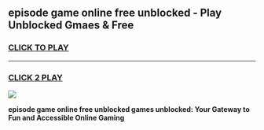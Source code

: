 
## episode game online free unblocked - Play Unblocked Gmaes & Free
<h3>
<a href="https://premium.freeplayer.one?title=episode_game_online_free_unblocked&ref=19F">CLICK TO PLAY</a></h3>
<hr>

<h3>
<a href="https://premium.freeplayer.one?title=episode_game_online_free_unblocked&ref=19F">CLICK 2 PLAY</a>
  
</h3>

<a href="https://premium.freeplayer.one?title=episode_game_online_free_unblocked&ref=19F/"><img src="https://clearcache.store/games.png"></a>


**episode game online free unblocked games unblocked: Your Gateway to Fun and Accessible Online Gaming**
